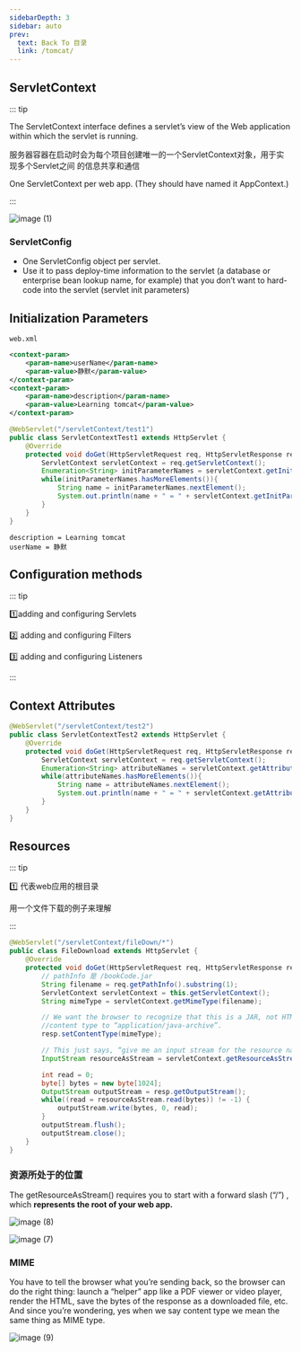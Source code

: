 ```yaml
---
sidebarDepth: 3
sidebar: auto
prev:
  text: Back To 目录
  link: /tomcat/
---
```




## ServletContext

::: tip

The ServletContext interface defines a servlet’s view of the Web application within which the servlet is running.

服务器容器在启动时会为每个项目创建唯一的一个ServletContext对象，用于实现多个Servlet之间 的信息共享和通信

One ServletContext per web app. (They should have named it AppContext.)

:::

![image (1)](https://gitee.com/q10viking/PictureRepos/raw/master/images//202112060918834.jpg)

### ServletConfig

- One ServletConfig object per servlet.
- Use it to pass deploy-time information to the servlet (a database or enterprise bean lookup name, for example) that you don’t want to hard-code into the servlet (servlet init parameters)



## Initialization Parameters

`web.xml`

```xml
<context-param>
    <param-name>userName</param-name>
    <param-value>静默</param-value>
</context-param>
<context-param>
    <param-name>description</param-name>
    <param-value>Learning tomcat</param-value>
</context-param>
```

```java
@WebServlet("/servletContext/test1")
public class ServletContextTest1 extends HttpServlet {
    @Override
    protected void doGet(HttpServletRequest req, HttpServletResponse resp) throws ServletException, IOException {
        ServletContext servletContext = req.getServletContext();
        Enumeration<String> initParameterNames = servletContext.getInitParameterNames();
        while(initParameterNames.hasMoreElements()){
            String name = initParameterNames.nextElement();
            System.out.println(name + " = " + servletContext.getInitParameter(name));
        }
    }
}
```

```
description = Learning tomcat
userName = 静默
```



## Configuration methods

::: tip

:one:adding and configuring Servlets

:two: adding and configuring Filters

:three: adding and configuring Listeners

:::



## Context Attributes

```java
@WebServlet("/servletContext/test2")
public class ServletContextTest2 extends HttpServlet {
    @Override
    protected void doGet(HttpServletRequest req, HttpServletResponse resp) throws ServletException, IOException {
        ServletContext servletContext = req.getServletContext();
        Enumeration<String> attributeNames = servletContext.getAttributeNames();
        while(attributeNames.hasMoreElements()){
            String name = attributeNames.nextElement();
            System.out.println(name + " = " + servletContext.getAttribute(name));
        }
    }
}
```



## Resources

::: tip

:one: 代表web应用的根目录

用一个文件下载的例子来理解

:::

```java {1,6,12,15}
@WebServlet("/servletContext/fileDown/*")
public class FileDownload extends HttpServlet {
    @Override
    protected void doGet(HttpServletRequest req, HttpServletResponse resp) throws ServletException, IOException {
        // pathInfo 是 /bookCode.jar
        String filename = req.getPathInfo().substring(1);
        ServletContext servletContext = this.getServletContext();
        String mimeType = servletContext.getMimeType(filename);

        // We want the browser to recognize that this is a JAR, not HTML, so we set the
        //content type to “application/java-archive”.
        resp.setContentType(mimeType);

        // This just says, “give me an input stream for the resource named tomcat-i18n-zh-CN.jar”.
        InputStream resourceAsStream = servletContext.getResourceAsStream("/"+filename);

        int read = 0;
        byte[] bytes = new byte[1024];
        OutputStream outputStream = resp.getOutputStream();
        while((read = resourceAsStream.read(bytes)) != -1) {
            outputStream.write(bytes, 0, read);
        }
        outputStream.flush();
        outputStream.close();
    }
}
```



### 资源所处于的位置

The getResourceAsStream() requires you to start with a forward slash (“/”) , which **represents the root of your web app.**

![image (8)](https://gitee.com/q10viking/PictureRepos/raw/master/images//202112061151532.jpg)

![image (7)](https://gitee.com/q10viking/PictureRepos/raw/master/images//202112061115307.jpg)

### MIME

You have to tell the browser what you’re sending back, so the browser can do the right thing: launch a “helper” app like a PDF viewer or video player, render the HTML, save the bytes of the response as a downloaded file, etc. And since you’re wondering, yes when we say content type we mean the same thing as MIME type.

![image (9)](https://gitee.com/q10viking/PictureRepos/raw/master/images//202112061155723.jpg)









